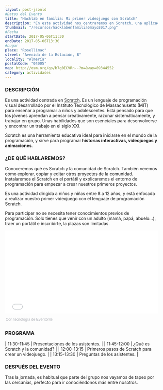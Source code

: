 ```yaml
---
layout: post-jsonld
#Datos del Evento
title: "Hacklab en familia: Mi primer videojuego con Scratch"
description: "En esta actividad nos centraremos en Scratch, una aplicación con un atractivo entorno gráfico para introducirse en el mundo de la programación desde cero"
thumbnail: "/recursos/hacklabenfamilia6mayo2017.png"
#Fecha
startDate: 2017-05-06T11:30
endDate: 2017-05-06T13:30
#Lugar
place: "Rosellimac"
street: "Avenida de la Estación, 8"
locality: "Almería"
postalCode: "04005"
map: http://osm.org/go/b7g0ECVRn--?m=&way=89344552
category: actividades
---
```


### DESCRIPCIÓN

Es una actividad centrada en [Scratch](https://scratch.mit.edu/). Es un lenguaje de programación visual desarrollado por el Instituto Tecnológico de Massachusetts (MIT) para enseñar a programar a niños y adolescentes. Está pensado para que los jóvenes aprendan a pensar creativamente, razonar sistemáticamente, y trabajar en grupo. Unas habilidades que son esenciales para desenvolverse y encontrar un trabajo en el siglo XXI.


Scratch es una herramienta educativa ideal para iniciarse en el mundo de la programación, y sirve para programar **historias interactivas, videojuegos y animaciones**.


### ¿DE QUÉ HABLAREMOS?

Conoceremos qué es Scratch y la comunidad de Scratch. También veremos cómo explorar, copiar y editar otros proyectos de la comunidad. Instalaremos el Scratch en el portátil y explicaremos el entorno de programación para empezar a crear nuestros primeros proyectos.

Es una actividad dirigida a niños y niñas entre 8 a 12 años, y está enfocada a realizar nuestro primer videojuego con el lenguaje de programación Scratch.

Para participar no se necesita tener conocimientos previos de programación. Solo tienes que venir con un adulto (mamá, papá, abuelo...), traer un portátil e inscribirte, la plazas son limitadas.

<div style="width:100%; text-align:left;"><iframe src="//eventbrite.es/tickets-external?eid=34191973112&ref=etckt" frameborder="0" height="275" width="100%" vspace="0" hspace="0" marginheight="5" marginwidth="5" scrolling="auto" allowtransparency="true"></iframe><div style="font-family:Helvetica, Arial; font-size:12px; padding:10px 0 5px; margin:2px; width:100%; text-align:left;" ><a class="powered-by-eb" style="color: #ADB0B6; text-decoration: none;" target="_blank" href="http://www.eventbrite.es/">Con tecnología de Eventbrite</a></div></div>

### PROGRAMA

 | 11:30-11:45 | Presentaciones de los asistentes. |
 | 11:45-12:00 | ¿Qué es Scratch y la comunidad? |
 | 12:00-13:15 | Primeros pasos de Scratch para crear un videojuego. |
 | 13:15-13:30 | Preguntas de los asistentes. |

### DESPUÉS DEL EVENTO

Tras la jornada, es habitual que parte del grupo nos vayamos de tapeo por las cercanías, perfecto para ir conociéndonos más entre nosotros.

